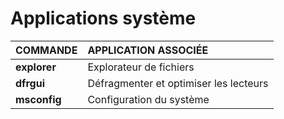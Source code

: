 # Applications système

|COMMANDE|APPLICATION ASSOCIÉE|
|:--|:--|
|**explorer**|Explorateur de fichiers|
|**dfrgui**|Défragmenter et optimiser les lecteurs|
|**msconfig**|Configuration du système|
